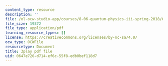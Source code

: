 ```yaml
---
content_type: resource
description: ''
file: /ol-ocw-studio-app/courses/8-06-quantum-physics-iii-spring-2018/0647e726d714ef6c55f8edb0bef118d7_NjhuAak0jmM.pdf
file_size: 19372
file_type: application/pdf
learning_resource_types: []
license: https://creativecommons.org/licenses/by-nc-sa/4.0/
ocw_type: OCWFile
resourcetype: Document
title: 3play pdf file
uid: 0647e726-d714-ef6c-55f8-edb0bef118d7
---
```

